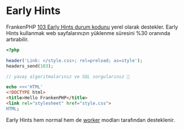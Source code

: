 # Early Hints

FrankenPHP [103 Early Hints durum kodunu](https://developer.chrome.com/blog/early-hints/) yerel olarak destekler.
Early Hints kullanmak web sayfalarınızın yüklenme süresini %30 oranında artırabilir.

```php
<?php

header('Link: </style.css>; rel=preload; as=style');
headers_send(103);

// yavaş algoritmalarınız ve SQL sorgularınız 🤪

echo <<<'HTML'
<!DOCTYPE html>
<title>Hello FrankenPHP</title>
<link rel="stylesheet" href="style.css">
HTML;
```

Early Hints hem normal hem de [worker](worker.md) modları tarafından desteklenir.
